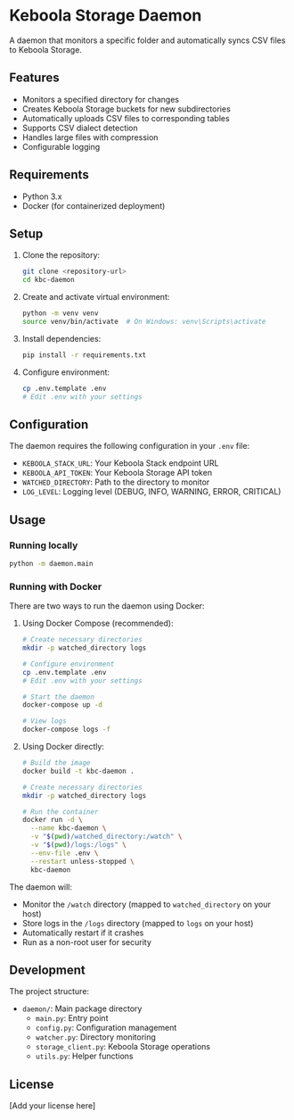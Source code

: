 # Keboola Storage Daemon

A daemon that monitors a specific folder and automatically syncs CSV files to Keboola Storage.

## Features

- Monitors a specified directory for changes
- Creates Keboola Storage buckets for new subdirectories
- Automatically uploads CSV files to corresponding tables
- Supports CSV dialect detection
- Handles large files with compression
- Configurable logging

## Requirements

- Python 3.x
- Docker (for containerized deployment)

## Setup

1. Clone the repository:
   ```bash
   git clone <repository-url>
   cd kbc-daemon
   ```

2. Create and activate virtual environment:
   ```bash
   python -m venv venv
   source venv/bin/activate  # On Windows: venv\Scripts\activate
   ```

3. Install dependencies:
   ```bash
   pip install -r requirements.txt
   ```

4. Configure environment:
   ```bash
   cp .env.template .env
   # Edit .env with your settings
   ```

## Configuration

The daemon requires the following configuration in your `.env` file:
- `KEBOOLA_STACK_URL`: Your Keboola Stack endpoint URL
- `KEBOOLA_API_TOKEN`: Your Keboola Storage API token
- `WATCHED_DIRECTORY`: Path to the directory to monitor
- `LOG_LEVEL`: Logging level (DEBUG, INFO, WARNING, ERROR, CRITICAL)

## Usage

### Running locally

```bash
python -m daemon.main
```

### Running with Docker

There are two ways to run the daemon using Docker:

1. Using Docker Compose (recommended):
   ```bash
   # Create necessary directories
   mkdir -p watched_directory logs

   # Configure environment
   cp .env.template .env
   # Edit .env with your settings

   # Start the daemon
   docker-compose up -d

   # View logs
   docker-compose logs -f
   ```

2. Using Docker directly:
   ```bash
   # Build the image
   docker build -t kbc-daemon .

   # Create necessary directories
   mkdir -p watched_directory logs

   # Run the container
   docker run -d \
     --name kbc-daemon \
     -v "$(pwd)/watched_directory:/watch" \
     -v "$(pwd)/logs:/logs" \
     --env-file .env \
     --restart unless-stopped \
     kbc-daemon
   ```

The daemon will:
- Monitor the `/watch` directory (mapped to `watched_directory` on your host)
- Store logs in the `/logs` directory (mapped to `logs` on your host)
- Automatically restart if it crashes
- Run as a non-root user for security

## Development

The project structure:
- `daemon/`: Main package directory
  - `main.py`: Entry point
  - `config.py`: Configuration management
  - `watcher.py`: Directory monitoring
  - `storage_client.py`: Keboola Storage operations
  - `utils.py`: Helper functions

## License

[Add your license here]
